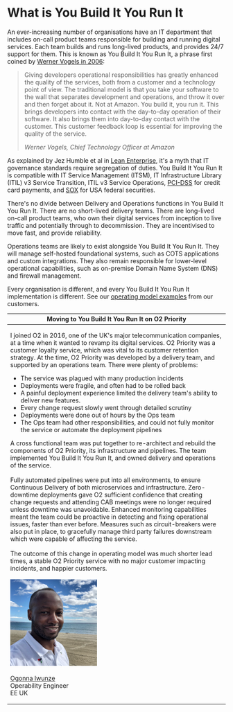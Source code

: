 # What is You Build It You Run It

An ever-increasing number of organisations have an IT department that includes on-call product teams responsible for building and running digital services. Each team builds and runs long-lived products, and provides 24/7 support for them. This is known as You Build It You Run It, a phrase first coined by [Werner Vogels in 2006](https://queue.acm.org/detail.cfm?id=1142065):

> Giving developers operational responsibilities has greatly enhanced the quality of the services, both from a customer and a technology point of view. The traditional model is that you take your software to the wall that separates development and operations, and throw it over and then forget about it. Not at Amazon. You build it, you run it. This brings developers into contact with the day-to-day operation of their software. It also brings them into day-to-day contact with the customer. This customer feedback loop is essential for improving the quality of the service.
>
> _Werner Vogels, Chief Technology Officer at Amazon_

As explained by Jez Humble et al in [Lean Enterprise](https://www.amazon.co.uk/Lean-Enterprise-Performance-Organizations-Innovate/dp/1449368425), it's a myth that IT governance standards require segregation of duties. You Build It You Run It is compatible with IT Service Management (ITSM), IT Infrastructure Library (ITIL) v3 Service Transition, ITIL v3 Service Operations, [PCI-DSS](https://www.pcisecuritystandards.org/pci\_security/) for credit card payments, and [SOX](https://en.wikipedia.org/wiki/Sarbanes%E2%80%93Oxley\_Act) for USA federal securities.

There's no divide between Delivery and Operations functions in You Build It You Run It. There are no short-lived delivery teams. There are long-lived on-call product teams, who own their digital services from inception to live traffic and potentially through to decommission. They are incentivised to move fast, and provide reliability.

Operations teams are likely to exist alongside You Build It You Run It. They will manage self-hosted foundational systems, such as COTS applications and custom integrations. They also remain responsible for lower-level operational capabilities, such as on-premise Domain Name System (DNS) and firewall management.

Every organisation is different, and every You Build It You Run It implementation is different. See our [operating model examples](../resources/) from our customers.

| Moving to You Build It You Run It on O2 Priority                                                                                                                                                                                                                                                                                                                                                                                                                                                                                                                                                                                                                                                                                                                                                                                                                                                                                                                                                                                                                                                                                                                                                                                                                                                                                                                                                                                                                                                                                                                                                                                                                                                                                                                                                                                                                                                                                                                                                                                                                                                                                                                |
| --------------------------------------------------------------------------------------------------------------------------------------------------------------------------------------------------------------------------------------------------------------------------------------------------------------------------------------------------------------------------------------------------------------------------------------------------------------------------------------------------------------------------------------------------------------------------------------------------------------------------------------------------------------------------------------------------------------------------------------------------------------------------------------------------------------------------------------------------------------------------------------------------------------------------------------------------------------------------------------------------------------------------------------------------------------------------------------------------------------------------------------------------------------------------------------------------------------------------------------------------------------------------------------------------------------------------------------------------------------------------------------------------------------------------------------------------------------------------------------------------------------------------------------------------------------------------------------------------------------------------------------------------------------------------------------------------------------------------------------------------------------------------------------------------------------------------------------------------------------------------------------------------------------------------------------------------------------------------------------------------------------------------------------------------------------------------------------------------------------------------------------------------------------- |
| <p>I joined O2 in 2016, one of the UK's major telecommunication companies, at a time when it wanted to revamp its digital services. O2 Priority was a customer loyalty service, which was vital to its customer retention strategy. At the time, O2 Priority was developed by a delivery team, and supported by an operations team. There were plenty of problems:</p><ul><li>The service was plagued with many production incidents</li><li>Deployments were fragile, and often had to be rolled back</li><li>A painful deployment experience limited the delivery team's ability to deliver new features.</li><li>Every change request slowly went through detailed scrutiny</li><li>Deployments were done out of hours by the Ops team</li><li>The Ops team had other responsibilities, and could not fully monitor the service or automate the deployment pipelines</li></ul><p>A cross functional team was put together to re-architect and rebuild the components of O2 Priority, its infrastructure and pipelines. The team implemented You Build It You Run It, and owned delivery and operations of the service.<br><br>Fully automated pipelines were put into all environments, to ensure Continuous Delivery of both microservices and infrastructure. Zero-downtime deployments gave O2 sufficient confidence that creating change requests and attending CAB meetings were no longer required unless downtime was unavoidable. Enhanced monitoring capabilities meant the team could be proactive in detecting and fixing operational issues, faster than ever before. Measures such as circuit-breakers were also put in place, to gracefully manage third party failures downstream which were capable of affecting the service.<br><br>The outcome of this change in operating model was much shorter lead times, a stable O2 Priority service with no major customer impacting incidents, and happier customers.<br><br><img src="../.gitbook/assets/what-is-you-build-it-you-run-it/ogonna-iwunze.png" alt="Ogonna Iwunze"><br><br><a href="https://www.linkedin.com/in/ogonnaiwunze">Ogonna Iwunze</a><br>Operability Engineer<br>EE UK</p> |
